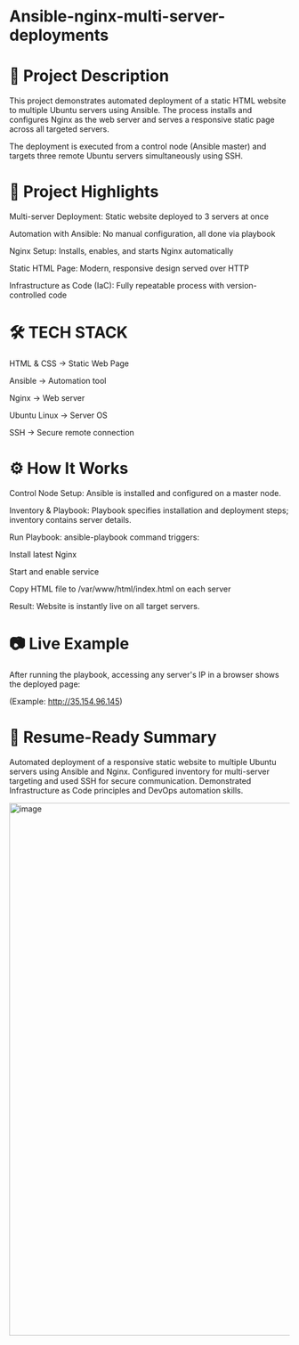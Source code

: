 # Ansible-nginx-multi-server-deployments

# 📜 Project Description
This project demonstrates automated deployment of a static HTML website to multiple Ubuntu servers using Ansible. The process installs and configures Nginx as the web server and serves a responsive static page across all targeted servers.

The deployment is executed from a control node (Ansible master) and targets three remote Ubuntu servers simultaneously using SSH.

# 🚀 Project Highlights
Multi-server Deployment: Static website deployed to 3 servers at once

Automation with Ansible: No manual configuration, all done via playbook

Nginx Setup: Installs, enables, and starts Nginx automatically

Static HTML Page: Modern, responsive design served over HTTP

Infrastructure as Code (IaC): Fully repeatable process with version-controlled code

# 🛠 TECH STACK
HTML & CSS → Static Web Page

Ansible → Automation tool

Nginx → Web server

Ubuntu Linux → Server OS

SSH → Secure remote connection

# ⚙️ How It Works
Control Node Setup: Ansible is installed and configured on a master node.

Inventory & Playbook: Playbook specifies installation and deployment steps; inventory contains server details.

Run Playbook: ansible-playbook command triggers:

Install latest Nginx

Start and enable service

Copy HTML file to /var/www/html/index.html on each server

Result: Website is instantly live on all target servers.

# 📷 Live Example
After running the playbook, accessing any server's IP in a browser shows the deployed page:


(Example: http://35.154.96.145)

# 🎯 Resume-Ready Summary
Automated deployment of a responsive static website to multiple Ubuntu servers using Ansible and Nginx. Configured inventory for multi-server targeting and used SSH for secure communication. Demonstrated Infrastructure as Code principles and DevOps automation skills.

<img width="1911" height="957" alt="image" src="https://github.com/user-attachments/assets/aad21626-55f9-4363-98ed-78ceafd7df8a" />
